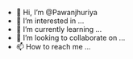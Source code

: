 - 👋 Hi, I’m @Pawanjhuriya
- 👀 I’m interested in ...
- 🌱 I’m currently learning ...
- 💞️ I’m looking to collaborate on ...
- 📫 How to reach me ...

<!---
Pawanjhuriya/Pawanjhuriya is a ✨ special ✨ repository because its `README.md` (this file) appears on your GitHub profile.
You can click the Preview link to take a look at your changes.
--->
